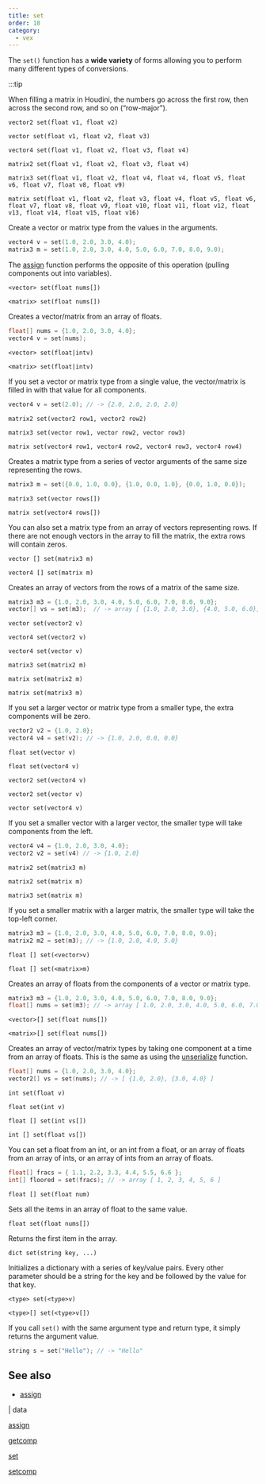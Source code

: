 ```yaml
---
title: set
order: 18
category:
  - vex
---
```


The `set()` function has a **wide variety** of forms allowing you to perform many different types of conversions.

:::tip

When filling a matrix in Houdini, the numbers go across the first row, then across the second row, and so on (“row-major”).

`vector2 set(float v1, float v2)`

`vector set(float v1, float v2, float v3)`

`vector4 set(float v1, float v2, float v3, float v4)`

`matrix2 set(float v1, float v2, float v3, float v4)`

`matrix3 set(float v1, float v2, float v4, float v4, float v5, float v6, float v7, float v8, float v9)`

`matrix set(float v1, float v2, float v3, float v4, float v5, float v6, float v7, float v8, float v9, float v10, float v11, float v12, float v13, float v14, float v15, float v16)`

Create a vector or matrix type from the values in the arguments.

```c
vector4 v = set(1.0, 2.0, 3.0, 4.0);
matrix3 m = set(1.0, 2.0, 3.0, 4.0, 5.0, 6.0, 7.0, 8.0, 9.0);

```

The [assign](assign.html "An efficient way of extracting the components of a vector or matrix into float variables.") function performs the opposite of this operation (pulling components out into variables).

`<vector> set(float nums[])`

`<matrix> set(float nums[])`

Creates a vector/matrix from an array of floats.

```c
float[] nums = {1.0, 2.0, 3.0, 4.0};
vector4 v = set(nums);

```

`<vector> set(float|intv)`

`<matrix> set(float|intv)`

If you set a vector or matrix type from a single value, the vector/matrix is filled in with that value for all components.

```c
vector4 v = set(2.0); // -> {2.0, 2.0, 2.0, 2.0}

```

`matrix2 set(vector2 row1, vector2 row2)`

`matrix3 set(vector row1, vector row2, vector row3)`

`matrix set(vector4 row1, vector4 row2, vector4 row3, vector4 row4)`

Creates a matrix type from a series of vector arguments of the same size representing the rows.

```c
matrix3 m = set({0.0, 1.0, 0.0}, {1.0, 0.0, 1.0}, {0.0, 1.0, 0.0});

```

`matrix3 set(vector rows[])`

`matrix set(vector4 rows[])`

You can also set a matrix type from an array of vectors representing rows. If there are not enough vectors in the array to fill the matrix, the extra rows will contain zeros.

`vector [] set(matrix3 m)`

`vector4 [] set(matrix m)`

Creates an array of vectors from the rows of a matrix of the same size.

```c
matrix3 m3 = {1.0, 2.0, 3.0, 4.0, 5.0, 6.0, 7.0, 8.0, 9.0};
vector[] vs = set(m3);  // -> array [ {1.0, 2.0, 3.0}, {4.0, 5.0, 6.0}, {7.0, 8.0, 9.0} ]

```

`vector set(vector2 v)`

`vector4 set(vector2 v)`

`vector4 set(vector v)`

`matrix3 set(matrix2 m)`

`matrix set(matrix2 m)`

`matrix set(matrix3 m)`

If you set a larger vector or matrix type from a smaller type, the extra components will be zero.

```c
vector2 v2 = {1.0, 2.0};
vector4 v4 = set(v2); // -> {1.0, 2.0, 0.0, 0.0}

```

`float set(vector v)`

`float set(vector4 v)`

`vector2 set(vector4 v)`

`vector2 set(vector v)`

`vector set(vector4 v)`

If you set a smaller vector with a larger vector, the smaller type will take components from the left.

```c
vector4 v4 = {1.0, 2.0, 3.0, 4.0};
vector2 v2 = set(v4) // -> {1.0, 2.0}

```

`matrix2 set(matrix3 m)`

`matrix2 set(matrix m)`

`matrix3 set(matrix m)`

If you set a smaller matrix with a larger matrix, the smaller type will take the top-left corner.

```c
matrix3 m3 = {1.0, 2.0, 3.0, 4.0, 5.0, 6.0, 7.0, 8.0, 9.0};
matrix2 m2 = set(m3); // -> {1.0, 2.0, 4.0, 5.0}

```

`float [] set(<vector>v)`

`float [] set(<matrix>m)`

Creates an array of floats from the components of a vector or matrix type.

```c
matrix3 m3 = {1.0, 2.0, 3.0, 4.0, 5.0, 6.0, 7.0, 8.0, 9.0};
float[] nums = set(m3); // -> array [ 1.0, 2.0, 3.0, 4.0, 5.0, 6.0, 7.0, 8.0, 9.0 ]

```

`<vector>[] set(float nums[])`

`<matrix>[] set(float nums[])`

Creates an array of vector/matrix types by taking one component at a time from an array of floats. This is the same as using the [unserialize](unserialize.html "Turns a flat array of floats into an array of vectors or matrices.") function.

```c
float[] nums = {1.0, 2.0, 3.0, 4.0};
vector2[] vs = set(nums); // -> [ {1.0, 2.0}, {3.0, 4.0} ]

```

`int set(float v)`

`float set(int v)`

`float [] set(int vs[])`

`int [] set(float vs[])`

You can set a float from an int, or an int from a float, or an array of floats from an array of ints, or an array of ints from an array of floats.

```c
float[] fracs = { 1.1, 2.2, 3.3, 4.4, 5.5, 6.6 };
int[] floored = set(fracs); // -> array [ 1, 2, 3, 4, 5, 6 ]

```

`float [] set(float num)`

Sets all the items in an array of float to the same value.

`float set(float nums[])`

Returns the first item in the array.

`dict set(string key, ...)`

Initializes a dictionary with a series of key/value pairs. Every other parameter should
be a string for the key and be followed by the value for that key.

`<type> set(<type>v)`

`<type>[] set(<type>v[])`

If you call `set()` with the same argument type and return type, it simply returns the argument value.

```c
string s = set("Hello"); // -> "Hello"

```



## See also

- [assign](assign.html)

|
data

[assign](assign.html)

[getcomp](getcomp.html)

[set](set.html)

[setcomp](setcomp.html)
